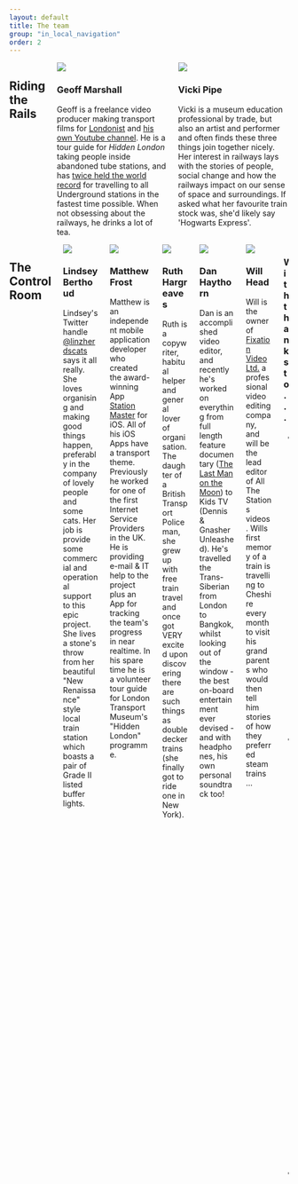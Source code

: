 ```yaml
---
layout: default
title: The team
group: "in_local_navigation"
order: 2
---
```


<div class="bgbox primary row">
	<div class="columns medium-up-2">
		<h2>Riding the Rails</h2>
		<div class="column">
			<div class="columns medium-5 float-left">
				<img src="/all-the-stations/static/images/geoff.jpg" class="img-rounded">
			</div>
			<h3>Geoff Marshall</h3>
			<p>Geoff is a freelance video producer making transport films for <a href="https://www.youtube.com/user/Londonistvids" target="new">Londonist</a> and <a href="https://www.youtube.com/user/geofftech2">his own Youtube channel</a>. He is a tour guide for <em>Hidden London</em> taking people inside abandoned tube stations, and has <a href="http://www.bbc.co.uk/news/uk-england-london-24203949" target="new">twice held the  world record</a> for travelling to all Underground stations in the fastest time possible. When not obsessing about the railways, he drinks a lot of tea.</p>
		</div>
		<div class="column">
			<div class="columns medium-5 float-left">
				<img src="/all-the-stations/static/images/vicki.jpg" class="img-rounded">
			</div>
			<h3>Vicki Pipe</h3>
			<p>Vicki is a museum education professional by trade, but also an artist and performer and often finds these three things join together nicely. Her interest in railways lays with the stories of people, social change and how the railways impact on our sense of space and surroundings. If asked  what her favourite train stock was, she'd likely say 'Hogwarts Express'.</p>
		</div>
	</div>
</div>

<div class="bgbox secondary row">
	<div class="columns medium-up-3 padding-top-xlarge">
		<h2>The Control Room</h2>
		<div class="column">
			<div class="columns medium-5 float-left">
				<img src="/all-the-stations/static/images/lindsey.jpg" class="img-rounded">
			</div>
			<h3>Lindsey Berthoud</h3>
			<p>Lindsey's Twitter handle <a href="http://twitter.com/linzherdscats">@linzherdscats</a> says it all really. She loves organising and making good things happen, preferably in the company of lovely people and some cats. Her job is provide some commercial and operational support to this epic project. She lives a stone's throw from her beautiful "New Renaissance" style local train station which boasts a pair of Grade II listed buffer lights.</p>
		</div>
		<div class="column">
			<div class="columns medium-5 float-left">
				<img src="/all-the-stations/static/images/matt.jpg" class="img-rounded">
			</div>
			<h3>Matthew Frost</h3>
			<p>Matthew is an independent mobile application developer who created the award-winning App <a href="http://stationmasterapp.com/">Station Master</a> for iOS. All of his iOS Apps have a transport theme. Previously he worked for one of the first Internet Service Providers in the UK. He is providing e-mail &amp; IT help to the project plus an App for tracking the team's progress in near realtime. In his spare time he is a volunteer tour guide for London Transport Museum's &quot;Hidden London&quot; programme.</p>
		</div>
		<div class="column">
			<div class="columns medium-5 float-left">
				<img src="/all-the-stations/static/images/ruth.jpg" class="img-rounded">
			</div>
			<h3>Ruth Hargreaves</h3>
			<p>Ruth is a copywriter, habitual helper and general lover of organisation. The daughter of a British Transport Policeman, she grew up with free train travel and once got VERY excited upon discovering there are such things as double decker trains (she finally got to ride one in New York).</p>
		</div>
		<div class="column">
			<div class="columns medium-5 float-left">
				<img src="/all-the-stations/static/images/dan.jpg" class="img-rounded">
			</div>
			<h3>Dan Haythorn</h3>
			<p>Dan is an accomplished video editor, and recently he's worked on everything from full length feature documentary (<a href="http://thelastmanonthemoon.com/" target="new">The Last Man on the Moon</a>) to Kids TV (Dennis & Gnasher Unleashed). He's travelled the Trans-Siberian from London to Bangkok, whilst looking out of the window - the best on-board entertainment ever devised - and with headphones, his own personal soundtrack too!</p>
		</div>
		<div class="column">
			<div class="columns medium-5 float-left">
				<img src="/all-the-stations/static/images/will.jpg">
			</div>
			<h3>Will Head</h3>
			<p>Will  is the owner of <a href="http://fixationvideo.co.uk/" target="new">Fixation Video Ltd.</a> a professional video editing company, and will be the lead editor of All The Stations videos. Wills first memory of a train is travelling to Cheshire every month to visit his grandparents who would then tell him stories of how they preferred steam trains ...</p>
		</div>
		<div class="column">
			<h3>With thanks to...</h3>
			<ul>
			  <li><em>Ken Hawkins</em> for graphic and web design</li>
				<li><em>Steven Francis</em> for the original <strong>All The Stations </strong>music</li>
				<li><em>Kai Michael Poppe</em> for railway data</li>
			</ul>
		</div>
	</div>
